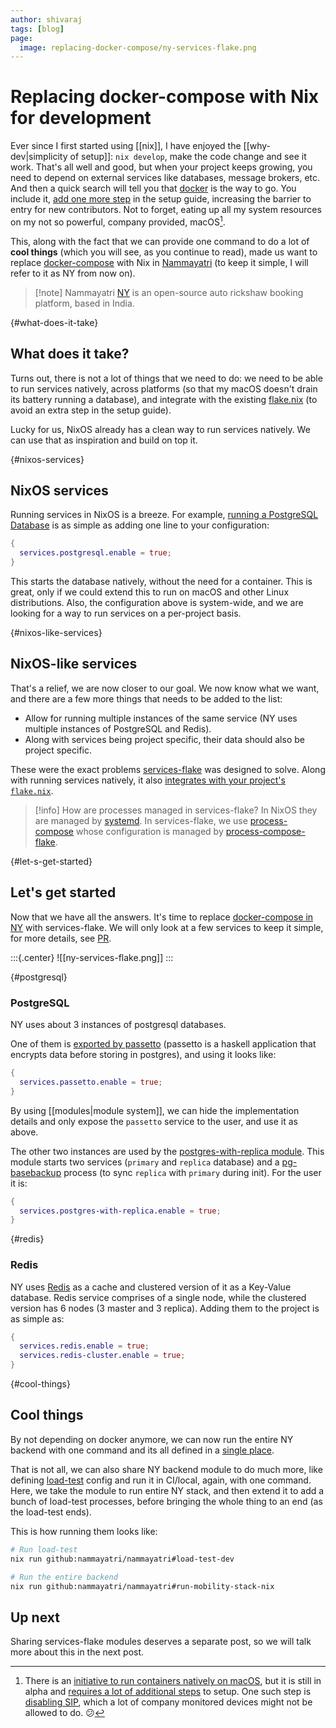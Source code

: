 ```yaml
---
author: shivaraj
tags: [blog]
page:
  image: replacing-docker-compose/ny-services-flake.png
---
```


# Replacing docker-compose with Nix for development

Ever since I first started using [[nix]], I have enjoyed the [[why-dev|simplicity of setup]]: `nix develop`, make the code change and see it work. That's all well and good, but when your project keeps growing, you need to depend on external services like databases, message brokers, etc. And then a quick search will tell you that [docker](https://www.docker.com/) is the way to go. You include it, [add one more step](https://github.com/nammayatri/nammayatri/tree/f056bb994fbf9adefa454319032ca35c34ea65bc/Backend#other-tools) in the setup guide, increasing the barrier to entry for new contributors. Not to forget, eating up all my system resources on my not so powerful, company provided, macOS[^native-macos].

This, along with the fact that we can provide one command to do a lot of **cool things** (which you will see, as you continue to read), made us want to replace [docker-compose](https://docs.docker.com/compose/) with Nix in [Nammayatri](https://github.com/nammayatri/nammayatri) (to keep it simple, I will refer to it as NY from now on).

> [!note] Nammayatri
> [NY](https://nammayatri.in) is an open-source auto rickshaw booking platform, based in India.

[^native-macos]: There is an [initiative to run containers natively on macOS](https://github.com/macOScontainers/homebrew-formula), but it is still in alpha and [requires a lot of additional steps](https://github.com/macOScontainers/homebrew-formula?tab=readme-ov-file#installation) to setup. One such step is [disabling SIP](https://developer.apple.com/documentation/security/disabling_and_enabling_system_integrity_protection#3599244), which a lot of company monitored devices might not be allowed to do. 😕

{#what-does-it-take}

## What does it take?

Turns out, there is not a lot of things that we need to do: we need to be able to run services natively, across platforms (so that my macOS doesn't drain its battery running a database), and integrate with the existing [flake.nix](https://github.com/nammayatri/nammayatri/blob/main/flake.nix) (to avoid an extra step in the setup guide).

Lucky for us, NixOS already has a clean way to run services natively. We can use that as inspiration and build on top it.

{#nixos-services}

## NixOS services

Running services in NixOS is a breeze. For example, [running a PostgreSQL Database](https://nixos.wiki/wiki/PostgreSQL) is as simple as adding one line to your configuration:

```nix
{
  services.postgresql.enable = true;
}
```

This starts the database natively, without the need for a container. This is great, only if we could extend this to run on macOS and other Linux distributions. Also, the configuration above is system-wide, and we are looking for a way to run services on a per-project basis.

{#nixos-like-services}

## NixOS-like services

That's a relief, we are now closer to our goal. We now know what we want, and there are a few more things that needs to be added to the list:

- Allow for running multiple instances of the same service (NY uses multiple instances of PostgreSQL and Redis).
- Along with services being project specific, their data should also be project specific.

These were the exact problems [services-flake](https://community.flake.parts/services-flake) was designed to solve. Along with running services natively, it also [integrates with your project's `flake.nix`](https://community.flake.parts/services-flake/start).

>[!info] How are processes managed in services-flake?
> In NixOS they are managed by [systemd](https://en.wikipedia.org/wiki/Systemd). In services-flake, we use [process-compose](https://github.com/F1bonacc1/process-compose) whose configuration is managed by [process-compose-flake](https://community.flake.parts/process-compose-flake).

{#let-s-get-started}

## Let's get started

Now that we have all the answers. It's time to replace [docker-compose in NY](https://github.com/nammayatri/nammayatri/blob/f056bb994fbf9adefa454319032ca35c34ea65bc/Backend/nix/arion-configuration.nix) with services-flake. We will only look at a few services to keep it simple, for more details, see [PR](https://github.com/nammayatri/nammayatri/pull/3718).

:::{.center}
![[ny-services-flake.png]]
:::

{#postgresql}

### PostgreSQL

NY uses about 3 instances of postgresql databases.

One of them is [exported by passetto](https://github.com/nammayatri/passetto/blob/nixify/process-compose.nix) (passetto is a haskell application that encrypts data before storing in postgres), and using it looks like:

```nix
{
  services.passetto.enable = true;
}
```

By using [[modules|module system]], we can hide the implementation details and only expose the `passetto` service to the user, and use it as above.

The other two instances are used by the [postgres-with-replica module](https://github.com/nammayatri/nammayatri/blob/ccab8da607cfd8d4e9f7d28b55b83e22eec1af9b/Backend/nix/services/postgres-with-replica.nix). This module starts two services (`primary` and `replica` database) and a [pg-basebackup](https://www.postgresql.org/docs/current/app-pgbasebackup.html) process (to sync `replica` with `primary` during init). For the user it is:

```nix
{
  services.postgres-with-replica.enable = true;
}
```

{#redis}

### Redis

NY uses [Redis](https://redis.io/) as a cache and clustered version of it as a Key-Value database. Redis service comprises of a single node, while the clustered version has 6 nodes (3 master and 3 replica). Adding them to the project is as simple as:

```nix
{
  services.redis.enable = true;
  services.redis-cluster.enable = true;
}
```

{#cool-things}

## Cool things

By not depending on docker anymore, we can now run the entire NY backend with one command and its all defined in a [single place](https://github.com/nammayatri/nammayatri/blob/ccab8da607cfd8d4e9f7d28b55b83e22eec1af9b/Backend/nix/services/nammayatri.nix). 

That is not all, we can also share NY backend module to do much more, like defining [load-test](https://github.com/nammayatri/nammayatri/blob/ccab8da607cfd8d4e9f7d28b55b83e22eec1af9b/Backend/load-test/default.nix) config and run it in CI/local, again, with one command. Here, we take the module to run entire NY stack, and then extend it to add a bunch of load-test processes, before bringing the whole thing to an end (as the load-test ends).

This is how running them looks like:

```sh
# Run load-test
nix run github:nammayatri/nammayatri#load-test-dev

# Run the entire backend
nix run github:nammayatri/nammayatri#run-mobility-stack-nix
```

## Up next

Sharing services-flake modules deserves a separate post, so we will talk more about this in the next post.
